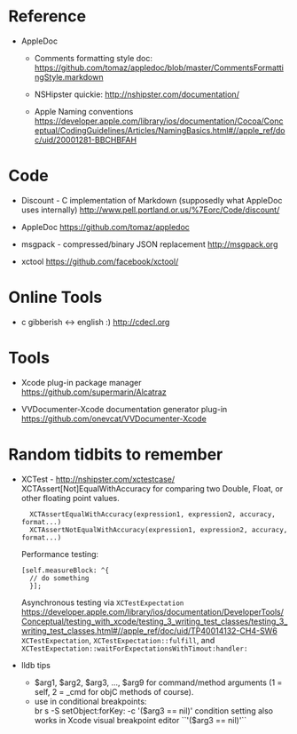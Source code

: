 Reference
===

- AppleDoc
  -  Comments formatting style doc:
      https://github.com/tomaz/appledoc/blob/master/CommentsFormattingStyle.markdown

  - NSHipster quickie:
      http://nshipster.com/documentation/

  - Apple Naming conventions
  https://developer.apple.com/library/ios/documentation/Cocoa/Conceptual/CodingGuidelines/Articles/NamingBasics.html#//apple_ref/doc/uid/20001281-BBCHBFAH


   
Code
===

- Discount - C implementation of Markdown (supposedly what AppleDoc uses internally)
  http://www.pell.portland.or.us/%7Eorc/Code/discount/

- AppleDoc
  https://github.com/tomaz/appledoc


- msgpack - compressed/binary JSON replacement 
  http://msgpack.org

- xctool
  https://github.com/facebook/xctool/


Online Tools
===

- c gibberish <-> english  :)
  http://cdecl.org

Tools
===

- Xcode plug-in package manager
  https://github.com/supermarin/Alcatraz

- VVDocumenter-Xcode documentation generator plug-in
  https://github.com/onevcat/VVDocumenter-Xcode


Random tidbits to remember
===

- XCTest - http://nshipster.com/xctestcase/
   XCTAssert[Not]EqualWithAccuracy for comparing two Double, Float, or other floating point values.
  ```
    XCTAssertEqualWithAccuracy(expression1, expression2, accuracy, format...)
    XCTAssertNotEqualWithAccuracy(expression1, expression2, accuracy, format...)
  ```
   Performance testing:
    ``` 
    [self.measureBlock: ^{
      // do something
      }];
    ```
   Asynchronous testing via `XCTestExpectation`
      https://developer.apple.com/library/ios/documentation/DeveloperTools/Conceptual/testing_with_xcode/testing_3_writing_test_classes/testing_3_writing_test_classes.html#//apple_ref/doc/uid/TP40014132-CH4-SW6
      `XCTestExpectation`, `XCTestExpectation::fulfill`, and `XCTestExpectation::waitForExpectationsWithTimout:handler:`
   

- lldb tips
  - $arg1, $arg2, $arg3, ..., $arg9 for command/method arguments (1 = self, 2 = _cmd for objC methods of course).
  - use in conditional breakpoints:  
      br s -S setObject:forKey: -c '($arg3 == nil)'
    condition setting also works in Xcode visual breakpoint editor ``'($arg3 == nil)'``

